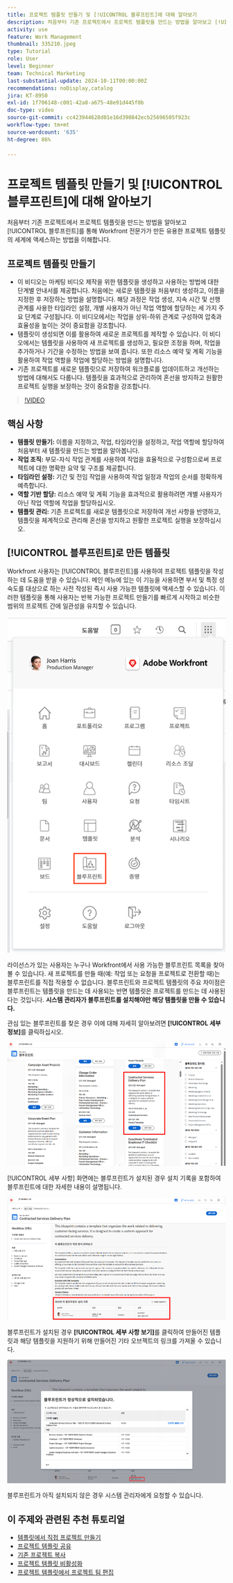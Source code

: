 ```yaml
---
title: 프로젝트 템플릿 만들기 및 [!UICONTROL 블루프린트]에 대해 알아보기
description: 처음부터 기존 프로젝트에서 프로젝트 템플릿을 만드는 방법을 알아보고 [!UICONTROL 블루프린트]를 통해 Workfront 전문가가 만든 유용한 프로젝트 템플릿의 세계에 액세스하는 방법을 이해합니다.
activity: use
feature: Work Management
thumbnail: 335210.jpeg
type: Tutorial
role: User
level: Beginner
team: Technical Marketing
last-substantial-update: 2024-10-11T00:00:00Z
recommendations: noDisplay,catalog
jira: KT-8950
exl-id: 1f706148-c001-42a8-a675-48e91d445f0b
doc-type: video
source-git-commit: cc423944628d01e16d390842ecb25696505f923c
workflow-type: tm+mt
source-wordcount: '635'
ht-degree: 86%

---
```


# 프로젝트 템플릿 만들기 및 [!UICONTROL 블루프린트]에 대해 알아보기


처음부터 기존 프로젝트에서 프로젝트 템플릿을 만드는 방법을 알아보고 [!UICONTROL 블루프린트]를 통해 Workfront 전문가가 만든 유용한 프로젝트 템플릿의 세계에 액세스하는 방법을 이해합니다.

## 프로젝트 템플릿 만들기

* 이 비디오는 마케팅 비디오 제작을 위한 템플릿을 생성하고 사용하는 방법에 대한 단계별 안내서를 제공합니다. 처음에는 새로운 템플릿을 처음부터 생성하고, 이름을 지정한 후 저장하는 방법을 설명합니다. 해당 과정은 작업 생성, 지속 시간 및 선행 관계를 사용한 타임라인 설정, 개별 사용자가 아닌 작업 역할에 할당하는 세 가지 주요 단계로 구성됩니다. 이 비디오에서는 작업을 상위-하위 관계로 구성하여 압축과 효율성을 높이는 것이 중요함을 강조합니다. 
* 템플릿이 생성되면 이를 활용하여 새로운 프로젝트를 제작할 수 있습니다. 이 비디오에서는 템플릿을 사용하여 새 프로젝트를 생성하고, 필요한 조정을 하며, 작업을 추가하거나 기간을 수정하는 방법을 보여 줍니다. 또한 리소스 예약 및 계획 기능을 활용하여 작업 역할을 작업에 할당하는 방법을 설명합니다. &#x200B;
* 기존 프로젝트를 새로운 템플릿으로 저장하여 워크플로를 업데이트하고 개선하는 방법에 대해서도 다룹니다.&#x200B; 템플릿을 효과적으로 관리하여 혼선을 방지하고 원활한 프로젝트 실행을 보장하는 것이 중요함을 강조합니다. &#x200B;

>[!VIDEO](https://video.tv.adobe.com/v/335210/?quality=12&learn=on&enablevpops=0)

## 핵심 사항

* **템플릿 만들기:** 이름을 지정하고, 작업, 타임라인을 설정하고, 작업 역할에 할당하여 처음부터 새 템플릿을 만드는 방법을 알아봅니다. &#x200B;
* **작업 조직:** 부모-자식 작업 관계를 사용하여 작업을 효율적으로 구성함으로써 프로젝트에 대한 명확한 요약 및 구조를 제공합니다. &#x200B;
* **타임라인 설정:** 기간 및 전임 작업을 사용하여 작업 일정과 작업의 순서를 정확하게 예측합니다. &#x200B;
* **역할 기반 할당:** 리소스 예약 및 계획 기능을 효과적으로 활용하려면 개별 사용자가 아닌 작업 역할에 작업을 할당하십시오. &#x200B;
* **템플릿 관리:** 기존 프로젝트를 새로운 템플릿으로 저장하여 개선 사항을 반영하고, 템플릿을 체계적으로 관리해 혼선을 방지하고 원활한 프로젝트 실행을 보장하십시오. &#x200B;


## [!UICONTROL 블루프린트]로 만든 템플릿

Workfront 사용자는 [!UICONTROL 블루프린트]를 사용하여 프로젝트 템플릿을 작성하는 데 도움을 받을 수 있습니다. 메인 메뉴에 있는 이 기능을 사용하면 부서 및 특정 성숙도를 대상으로 하는 사전 작성된 즉시 사용 가능한 템플릿에 액세스할 수 있습니다. 이러한 템플릿을 통해 사용자는 반복 가능한 프로젝트 만들기를 빠르게 시작하고 비슷한 범위의 프로젝트 간에 일관성을 유지할 수 있습니다.

![메인 메뉴의 블루프린트](assets/pt-blueprints-01.png)

라이선스가 있는 사용자는 누구나 Workfront에서 사용 가능한 블루프린트 목록을 찾아볼 수 있습니다. 새 프로젝트를 만들 때(예: 작업 또는 요청을 프로젝트로 전환할 때)는 블루프린트를 직접 적용할 수 없습니다. 블루프린트와 프로젝트 템플릿의 주요 차이점은 블루프린트는 템플릿을 만드는 데 사용되는 반면 템플릿은 프로젝트를 만드는 데 사용된다는 것입니다. **시스템 관리자가 블루프린트를 설치해야만 해당 템플릿을 만들 수 있습니다.**

관심 있는 블루프린트를 찾은 경우 이에 대해 자세히 알아보려면 **[!UICONTROL 세부 정보]**&#x200B;를 클릭하십시오.

![블루프린트 목록](assets/pt-blueprints-02.png)

[!UICONTROL 세부 사항] 화면에는 블루프린트가 설치된 경우 설치 기록을 포함하여 블루프린트에 대한 자세한 내용이 설명됩니다.

![블루프린트 사용에 대한 세부 사항](assets/pt-blueprints-03.png)

블루프린트가 설치된 경우 **[!UICONTROL 세부 사항 보기]**&#x200B;를 클릭하여 만들어진 템플릿과 해당 템플릿을 지원하기 위해 만들어진 기타 오브젝트의 링크를 가져올 수 있습니다.

![블루프린트 설치에 대한 세부 사항](assets/pt-blueprints-04.png)

블루프린트가 아직 설치되지 않은 경우 시스템 관리자에게 요청할 수 있습니다.

## 이 주제와 관련된 추천 튜토리얼

* [템플릿에서 직접 프로젝트 만들기](/help/manage-work/create-and-manage-project-templates/create-a-project-directly-from-a-template.md)
* [프로젝트 템플릿 공유](/help/manage-work/create-and-manage-project-templates/share-a-project-template.md)
* [기존 프로젝트 복사](/help/manage-work/manage-projects/copy-an-existing-project.md)
* [프로젝트 템플릿 비활성화](/help/manage-work/create-and-manage-project-templates/deactivate-a-project-template.md)
* [프로젝트 템플릿에서 프로젝트 팀 편집](/help/manage-work/create-and-manage-project-templates/edit-the-project-team-in-a-project-template.md)
